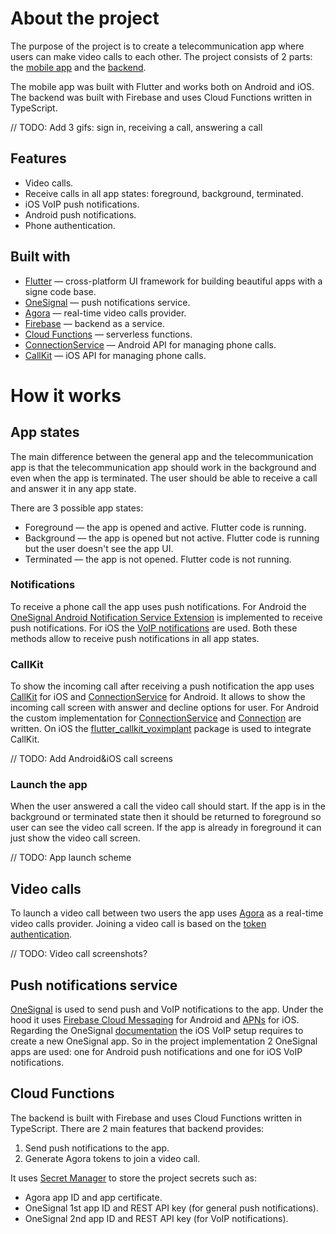 # About the project

The purpose of the project is to create a telecommunication app where users can make video calls to each other. The
project consists of 2 parts: the [mobile app](calls_app) and the [backend](calls_firebase_cloud_functions).

The mobile app was built with Flutter and works both on Android and iOS. The backend was built with Firebase and uses
Cloud Functions written in TypeScript.

// TODO: Add 3 gifs: sign in, receiving a call, answering a call

## Features

- Video calls.
- Receive calls in all app states: foreground, background, terminated.
- iOS VoIP push notifications.
- Android push notifications.
- Phone authentication.

## Built with

- [Flutter](https://flutter.dev/) — cross-platform UI framework for building beautiful apps with a signe code base.
- [OneSignal](https://onesignal.com/) — push notifications service.
- [Agora](https://www.agora.io/en/) — real-time video calls provider.
- [Firebase](https://firebase.google.com/) — backend as a service.
- [Cloud Functions](https://firebase.google.com/docs/functions) — serverless functions.
- [ConnectionService](https://developer.android.com/reference/android/telecom/ConnectionService) — Android API for
  managing phone calls.
- [CallKit](https://developer.apple.com/documentation/callkit) — iOS API for managing phone calls.

# How it works

## App states

The main difference between the general app and the telecommunication app is that the telecommunication app should work
in the background and even when the app is terminated. The user should be able to receive a call and answer it in any
app state.

There are 3 possible app states:

- Foreground — the app is opened and active. Flutter code is running.
- Background — the app is opened but not active. Flutter code is running but the user doesn't see the app UI.
- Terminated — the app is not opened. Flutter code is not running.

### Notifications

To receive a phone call the app uses push notifications. For Android
the [OneSignal Android Notification Service Extension](https://documentation.onesignal.com/docs/service-extensions#android-notification-service-extension)
is implemented to receive push notifications. For iOS
the [VoIP notifications](https://developer.apple.com/documentation/pushkit/responding_to_voip_notifications_from_pushkit/)
are used. Both these methods allow to receive push notifications in all app states.

### CallKit

To show the incoming call after receiving a push notification the app
uses [CallKit](https://developer.apple.com/documentation/callkit) for iOS
and [ConnectionService](https://developer.android.com/reference/android/telecom/ConnectionService) for Android. It
allows to show the incoming call screen with answer and decline options for user. For Android the custom implementation
for [ConnectionService](calls_app/android/app/src/main/kotlin/com/tbrgroup/in_app_calls_demo/connection_service/CallConnectionService.kt)
and [Connection](calls_app/android/app/src/main/kotlin/com/tbrgroup/in_app_calls_demo/connection_service/CallConnection.kt)
are written. On iOS the [flutter_callkit_voximplant](https://pub.dev/packages/flutter_callkit_voximplant) package is
used to integrate CallKit.

// TODO: Add Android&iOS call screens

### Launch the app

When the user answered a call the video call should start. If the app is in the background or terminated state then it
should be returned to foreground so user can see the video call screen. If the app is already in foreground it can just
show the video call screen.

// TODO: App launch scheme

## Video calls

To launch a video call between two users the app uses [Agora](https://www.agora.io/en/) as a real-time video calls
provider. Joining a video call is based on
the [token authentication](https://docs.agora.io/en/video-calling/develop/integrate-token-generation?platform=android).

// TODO: Video call screenshots?

## Push notifications service

[OneSignal](https://onesignal.com/) is used to send push and VoIP notifications to the app. Under the hood it
uses [Firebase Cloud Messaging](https://firebase.google.com/docs/cloud-messaging) for Android
and [APNs](https://developer.apple.com/documentation/usernotifications/setting_up_a_remote_notification_server/sending_notification_requests_to_apns)
for iOS. Regarding the
OneSignal [documentation](https://documentation.onesignal.com/docs/voip-notifications#2-create-a-new-onesignal-app-for-your-voip-device-subscribers)
the iOS VoIP setup requires to create a new OneSignal app. So in the project implementation 2 OneSignal apps are used:
one for Android push notifications and one for iOS VoIP notifications.

## Cloud Functions

The backend is built with Firebase and uses Cloud Functions written in TypeScript. There are 2 main features that
backend provides:

1. Send push notifications to the app.
2. Generate Agora tokens to join a video call.

It uses [Secret Manager](https://cloud.google.com/secret-manager/docs/overview) to store the project secrets such as:

- Agora app ID and app certificate.
- OneSignal 1st app ID and REST API key (for general push notifications).
- OneSignal 2nd app ID and REST API key (for VoIP notifications).